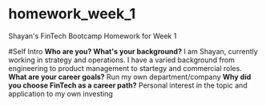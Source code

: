 # homework_week_1
Shayan's FinTech Bootcamp Homework for Week 1

#Self Intro
**Who are you? What's your background?**
I am Shayan, currently working in strategy and operations. I have a varied background from engineering to product management to startegy and commercial roles.
**What are your career goals?**
Run my own department/company
**Why did you choose FinTech as a career path?**
Personal interest in the topic and application to my own investing